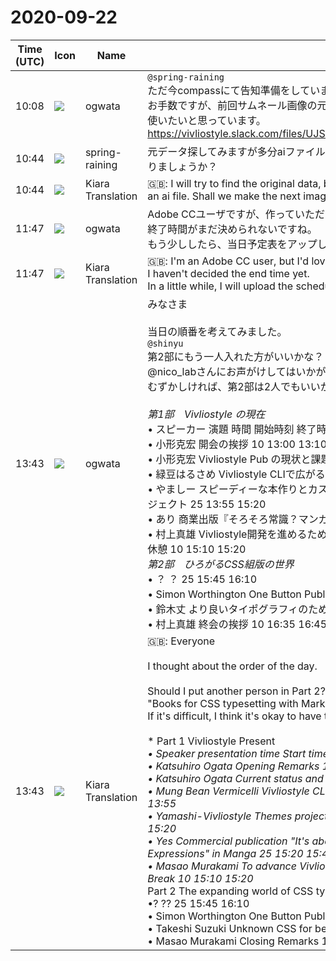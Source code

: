 # 2020-09-22

|Time (UTC)|Icon|Name|Message|
|---|---|---|---|
|10:08|![](https://avatars.slack-edge.com/2019-11-22/845042642576_070441337abaca9fb7b3_72.png)|ogwata|`@spring-raining`<br>ただ今compassにて告知準備をしています。<br>お手数ですが、前回サムネール画像の元データを共有してもらえませんか。テキストを修正して使いたいと思っています。<br>https://vivliostyle.slack.com/files/UJS3RCS86/F01AQ89QS15/user_meetup_1200x630.png|
|10:44|![](https://secure.gravatar.com/avatar/1ac180f0868137292905c311b5fff781.jpg?s=72&d=https%3A%2F%2Fa.slack-edge.com%2Fdf10d%2Fimg%2Favatars%2Fava_0021-72.png)|spring-raining|元データ探してみますが多分aiファイルなので開けないと思います。次回分の画像もこちらで作りましょうか？|
|10:44|![](https://avatars.slack-edge.com/2019-08-21/732685848020_f3f20736795184660348_72.png)|Kiara Translation|🇬🇧: I will try to find the original data, but I think it cannot be opened because it is probably an ai file. Shall we make the next image here?|
|11:47|![](https://avatars.slack-edge.com/2019-11-22/845042642576_070441337abaca9fb7b3_72.png)|ogwata|Adobe CCユーザですが、作っていただけるならぜひお願いします！<br>終了時間がまだ決められないですね。<br>もう少ししたら、当日予定表をアップしますね。|
|11:47|![](https://avatars.slack-edge.com/2019-08-21/732685848020_f3f20736795184660348_72.png)|Kiara Translation|🇬🇧: I'm an Adobe CC user, but I'd love to hear from you!<br>I haven't decided the end time yet.<br>In a little while, I will upload the schedule on the day.|
|13:43|![](https://avatars.slack-edge.com/2019-11-22/845042642576_070441337abaca9fb7b3_72.png)|ogwata|みなさま<br><br>当日の順番を考えてみました。<br>`@shinyu`<br>第2部にもう一人入れた方がいいかな？　という感じです。「Markdown で CSS 組版する本」の@nico_labさんにお声がけしてはいかがでしょう。<br>むずかしければ、第2部は2人でもいいかなと思います。<br><br>*第1部　Vivliostyle の現在*<br>• スピーカー	演題	時間	開始時刻	終了時刻<br>• 小形克宏	開会の挨拶	10	13:00	13:10<br>• 小形克宏	Vivliostyle Pub の現状と課題	20	13:10	13:30<br>• 緑豆はるさめ	Vivliostyle CLIで広がるCSS組版のエコシステム	25	13:30	13:55<br>• やましー	スピーディーな本作りとカスタマイズ可能な本作りのための Vivliostyle Themes プロジェクト	25	13:55	15:20<br>• あり	商業出版『そろそろ常識？マンガでわかる「正規表現」』の制作	25	15:20	15:45<br>• 村上真雄	Vivliostyle開発を進めるために（仮）	25	15:45	15:10<br>	休憩	10	15:10	15:20<br>*第2部　ひろがるCSS組版の世界*<br>• ？	？	25	15:45	16:10<br>• Simon Worthington	One Button Publishing Project（仮）	25	15:20	15:45<br>• 鈴木丈	より良いタイポグラフィのための知られざるCSS	25	16:10	16:35<br>• 村上真雄	終会の挨拶	10	16:35	16:45|
|13:43|![](https://avatars.slack-edge.com/2019-08-21/732685848020_f3f20736795184660348_72.png)|Kiara Translation|🇬🇧: Everyone<br><br>I thought about the order of the day.<br><br>Should I put another person in Part 2? It's like that. Why don't you talk to @nico_lab in "Books for CSS typesetting with Markdown".<br>If it's difficult, I think it's okay to have two people in Part 2.<br><br>* Part 1 Vivliostyle Present *<br>• Speaker presentation time Start time End time<br>• Katsuhiro Ogata Opening Remarks 10 13:00 13:10<br>• Katsuhiro Ogata Current status and issues of Vivliostyle Pub 20 13:10 13:30<br>• Mung Bean Vermicelli Vivliostyle CLI Spreads CSS Typesetting Ecosystem 25 13:30 13:55<br>• Yamashi-Vivliostyle Themes project for speedy and customizable bookmaking 25 13:55 15:20<br>• Yes Commercial publication "It's about time for common sense? Production of "Regular Expressions" in Manga 25 15:20 15:45<br>• Masao Murakami To advance Vivliostyle development (tentative) 25 15:45 15:10<br>Break 10 15:10 15:20<br>* Part 2 The expanding world of CSS typesetting *<br>•? ?? 25 15:45 16:10<br>• Simon Worthington One Button Publishing Project (tentative) 25 15:20 15:45<br>• Takeshi Suzuki Unknown CSS for better typography 25 16:10 16:35<br>• Masao Murakami Closing Remarks 10 16:35 16:45|
